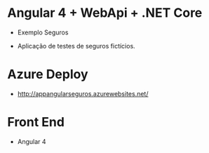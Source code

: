 # Angular 4 + WebApi + .NET Core

- Exemplo Seguros

- Aplicação de testes de seguros fictícios. 

# Azure Deploy
- http://appangularseguros.azurewebsites.net/

# Front End
- Angular 4

